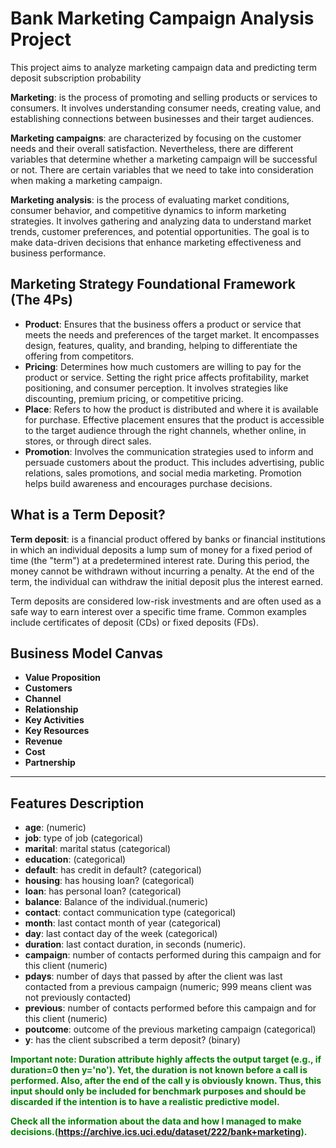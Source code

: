 # Bank Marketing Campaign Analysis Project

This project aims to analyze marketing campaign data and predicting term deposit subscription probability

**Marketing**: is the process of promoting and selling products or services to consumers. It involves understanding consumer needs, creating value, and establishing connections between businesses and their target audiences. <br>

**Marketing campaigns**: are characterized by  focusing on the customer needs and their overall satisfaction. Nevertheless, there are different variables that determine whether a marketing campaign will be successful or not. There are certain variables that we need to take into consideration when making a marketing campaign. <br>

**Marketing analysis**: is the process of evaluating market conditions, consumer behavior, and competitive dynamics to inform marketing strategies. It involves gathering and analyzing data to understand market trends, customer preferences, and potential opportunities. The goal is to make data-driven decisions that enhance marketing effectiveness and business performance. <br>

## Marketing Strategy Foundational Framework (The 4Ps)
- **Product**: Ensures that the business offers a product or service that meets the needs and preferences of the target market. It encompasses design, features, quality, and branding, helping to differentiate the offering from competitors.
- **Pricing**: Determines how much customers are willing to pay for the product or service. Setting the right price affects profitability, market positioning, and consumer perception. It involves strategies like discounting, premium pricing, or competitive pricing.
- **Place**: Refers to how the product is distributed and where it is available for purchase. Effective placement ensures that the product is accessible to the target audience through the right channels, whether online, in stores, or through direct sales.
- **Promotion**: Involves the communication strategies used to inform and persuade customers about the product. This includes advertising, public relations, sales promotions, and social media marketing. Promotion helps build awareness and encourages purchase decisions.


## What is a Term Deposit?
**Term deposit**: is a financial product offered by banks or financial institutions in which an individual deposits a lump sum of money for a fixed period of time (the "term") at a predetermined interest rate. During this period, the money cannot be withdrawn without incurring a penalty. At the end of the term, the individual can withdraw the initial deposit plus the interest earned.

Term deposits are considered low-risk investments and are often used as a safe way to earn interest over a specific time frame. Common examples include certificates of deposit (CDs) or fixed deposits (FDs).


## Business Model Canvas
- **Value Proposition**
- **Customers**
- **Channel**
- **Relationship**
- **Key Activities**
- **Key Resources**
- **Revenue**
- **Cost**
- **Partnership**

---

## Features Description
- **age**: (numeric)
- **job**: type of job (categorical)
- **marital**: marital status (categorical)
- **education**: (categorical)
- **default**: has credit in default? (categorical)
- **housing**: has housing loan? (categorical)
- **loan**: has personal loan? (categorical)
- **balance**: Balance of the individual.(numeric)
- **contact**: contact communication type (categorical)
- **month**: last contact month of year (categorical)
- **day**: last contact day of the week (categorical)
- **duration**: last contact duration, in seconds (numeric).     
- **campaign**: number of contacts performed during this campaign and for this client (numeric)
- **pdays**: number of days that passed by after the client was last contacted from a previous campaign (numeric; 999 means client was not previously contacted)
- **previous**: number of contacts performed before this campaign and for this client (numeric)
- **poutcome**: outcome of the previous marketing campaign (categorical)
- **y**: has the client subscribed a term deposit? (binary)

<b style="color: green;">Important note: Duration attribute highly affects the output target (e.g., if duration=0 then y='no'). Yet, the duration is not known before a call is performed. Also, after the end of the call y is obviously known. Thus, this input should only be included for benchmark purposes and should be discarded if the intention is to have a realistic predictive model.</p>

<b style="color: green;">Check all the information about the data and how I managed to make decisions.(https://archive.ics.uci.edu/dataset/222/bank+marketing).</p>

